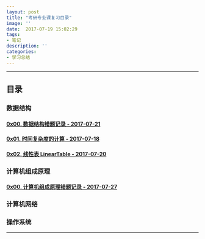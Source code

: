 ```yaml
---
layout: post
title: "考研专业课复习目录"
image: ''
date:  2017-07-19 15:02:29
tags:
- 笔记
description: ''
categories:
- 学习总结
---
```


---  
## 目录

### 数据结构

#### [0x00. 数据结构错题记录 - 2017-07-21](../dsmistakebook)
#### [0x01. 时间复杂度的计算 - 2017-07-18](../timecomplexity)
#### [0x02. 线性表 LinearTable - 2017-07-20](../sequencelist)

### 计算机组成原理
#### [0x00. 计算机组成原理错题记录 - 2017-07-27](../coamistakebook)

### 计算机网络

### 操作系统

---  
